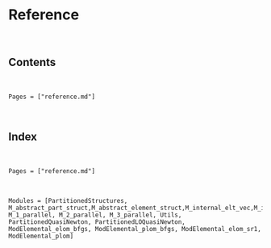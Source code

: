 # Reference
​
## Contents
​
```@contents
Pages = ["reference.md"]
```
​
## Index
​
```@index
Pages = ["reference.md"]
```
​
```@autodocs
Modules = [PartitionedStructures, M_abstract_part_struct,M_abstract_element_struct,M_internal_elt_vec,M_internal_pv,M_elt_vec,ModElemental_ev,ModElemental_pv,M_elt_mat,M_part_mat,M_part_v,ModElemental_pm,ModElemental_em,M_okoubi_koko,M_frontale, M_1_parallel, M_2_parallel, M_3_parallel, Utils, PartitionedQuasiNewton, PartitionedLOQuasiNewton, ModElemental_elom_bfgs, ModElemental_plom_bfgs, ModElemental_elom_sr1, ModElemental_plom]
```